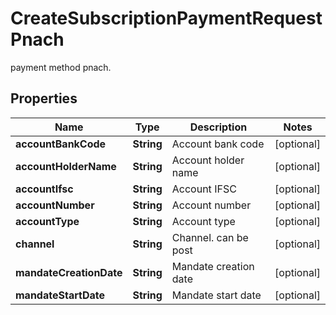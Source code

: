 

# CreateSubscriptionPaymentRequestPnach

payment method pnach.

## Properties

| Name | Type | Description | Notes |
|------------ | ------------- | ------------- | -------------|
|**accountBankCode** | **String** | Account bank code |  [optional] |
|**accountHolderName** | **String** | Account holder name |  [optional] |
|**accountIfsc** | **String** | Account IFSC |  [optional] |
|**accountNumber** | **String** | Account number |  [optional] |
|**accountType** | **String** | Account type |  [optional] |
|**channel** | **String** | Channel. can be post |  [optional] |
|**mandateCreationDate** | **String** | Mandate creation date |  [optional] |
|**mandateStartDate** | **String** | Mandate start date |  [optional] |



